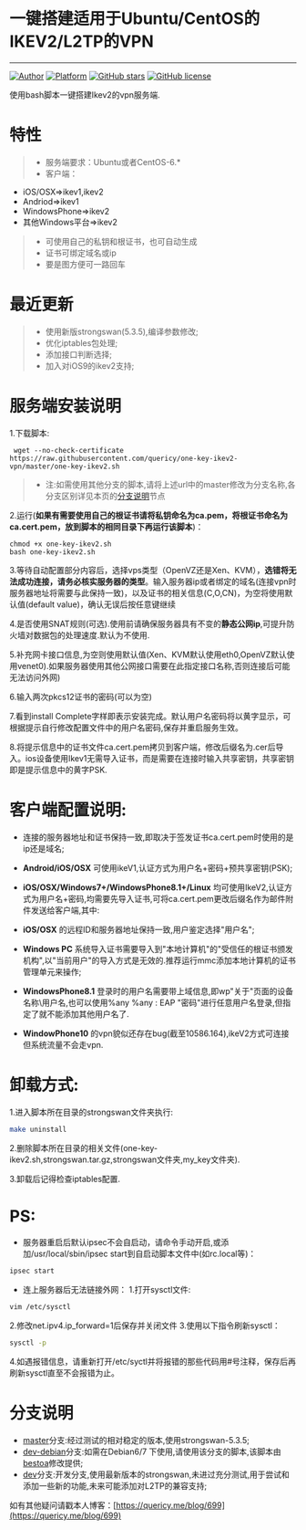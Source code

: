 # 一键搭建适用于Ubuntu/CentOS的IKEV2/L2TP的VPN

------
[![Author](https://img.shields.io/badge/author-%40quericy-blue.svg)](https://quericy.me)   [![Platform](https://img.shields.io/badge/Platform-%20Ubuntu%2CCentOS%20-green.svg)]()  [![GitHub stars](https://img.shields.io/github/stars/quericy/one-key-ikev2-vpn.svg)](https://github.com/quericy/one-key-ikev2-vpn/stargazers)  [![GitHub license](https://img.shields.io/badge/license-GPLv3-yellowgreen.svg)](https://raw.githubusercontent.com/quericy/one-key-ikev2-vpn/master/LICENSE)

使用bash脚本一键搭建Ikev2的vpn服务端.

特性
=============
> * 服务端要求：Ubuntu或者CentOS-6.*
> * 客户端：
 - iOS/OSX=>ikev1,ikev2
 - Andriod=>ikev1
 - WindowsPhone=>ikev2
 - 其他Windows平台=>ikev2
> * 可使用自己的私钥和根证书，也可自动生成
> * 证书可绑定域名或ip
> * 要是图方便可一路回车

最近更新
==========
> - 使用新版strongswan(5.3.5),编译参数修改;
> - 优化iptables包处理;
> - 添加接口判断选择;
> - 加入对iOS9的ikev2支持;

服务端安装说明
==========
1.下载脚本:
```shell
 wget --no-check-certificate https://raw.githubusercontent.com/quericy/one-key-ikev2-vpn/master/one-key-ikev2.sh
```
> * 注:如需使用其他分支的脚本,请将上述url中的master修改为分支名称,各分支区别详见本页的[分支说明](#分支说明)节点

2.运行(**如果有需要使用自己的根证书请将私钥命名为ca.pem，将根证书命名为ca.cert.pem，放到脚本的相同目录下再运行该脚本**)：
```shell
chmod +x one-key-ikev2.sh
bash one-key-ikev2.sh
```

3.等待自动配置部分内容后，选择vps类型（OpenVZ还是Xen、KVM），**选错将无法成功连接，请务必核实服务器的类型**。输入服务器ip或者绑定的域名(连接vpn时服务器地址将需要与此保持一致)，以及证书的相关信息(C,O,CN)，为空将使用默认值(default value)，确认无误后按任意键继续

4.是否使用SNAT规则(可选).使用前请确保服务器具有不变的**静态公网ip**,可提升防火墙对数据包的处理速度.默认为不使用.

5.补充网卡接口信息,为空则使用默认值(Xen、KVM默认使用eth0,OpenVZ默认使用venet0).如果服务器使用其他公网接口需要在此指定接口名称,否则连接后可能无法访问外网)

6.输入两次pkcs12证书的密码(可以为空)

7.看到install Complete字样即表示安装完成。默认用户名密码将以黄字显示，可根据提示自行修改配置文件中的用户名密码,保存并重启服务生效。

8.将提示信息中的证书文件ca.cert.pem拷贝到客户端，修改后缀名为.cer后导入。ios设备使用Ikev1无需导入证书，而是需要在连接时输入共享密钥，共享密钥即是提示信息中的黄字PSK.

客户端配置说明:
=====
* 连接的服务器地址和证书保持一致,即取决于签发证书ca.cert.pem时使用的是ip还是域名;
 
* **Android/iOS/OSX** 可使用ikeV1,认证方式为用户名+密码+预共享密钥(PSK);

* **iOS/OSX/Windows7+/WindowsPhone8.1+/Linux** 均可使用IkeV2,认证方式为用户名+密码,均需要先导入证书,可将ca.cert.pem更改后缀名作为邮件附件发送给客户端,其中:
 * **iOS/OSX** 的远程ID和服务器地址保持一致,用户鉴定选择"用户名";
 * **Windows PC** 系统导入证书需要导入到"本地计算机"的"受信任的根证书颁发机构",以"当前用户"的导入方式是无效的.推荐运行mmc添加本地计算机的证书管理单元来操作;
 * **WindowsPhone8.1** 登录时的用户名需要带上域信息,即wp"关于"页面的设备名称\用户名,也可以使用%any %any : EAP "密码"进行任意用户名登录,但指定了就不能添加其他用户名了.
 * **WindowPhone10** 的vpn貌似还存在bug(截至10586.164),ikeV2方式可连接但系统流量不会走vpn.

卸载方式:
===
1.进入脚本所在目录的strongswan文件夹执行:
```bash
make uninstall
```

2.删除脚本所在目录的相关文件(one-key-ikev2.sh,strongswan.tar.gz,strongswan文件夹,my_key文件夹).

3.卸载后记得检查iptables配置.

PS:
======
* 服务器重启后默认ipsec不会自启动，请命令手动开启,或添加/usr/local/sbin/ipsec start到自启动脚本文件中(如rc.local等)：
```bash
ipsec start
```

* 连上服务器后无法链接外网：
1.打开sysctl文件:
```bash
vim /etc/sysctl
```
2.修改net.ipv4.ip_forward=1后保存并关闭文件
3.使用以下指令刷新sysctl：
```bash
sysctl -p
```
4.如遇报错信息，请重新打开/etc/syctl并将报错的那些代码用#号注释，保存后再刷新sysctl直至不会报错为止。

分支说明
==========
* [master](https://github.com/quericy/one-key-ikev2-vpn/tree/master)分支:经过测试的相对稳定的版本,使用strongswan-5.3.5;
* [dev-debian](https://github.com/quericy/one-key-ikev2-vpn/tree/dev-debian)分支:如需在Debian6/7 下使用,请使用该分支的脚本,该脚本由[bestoa](https://github.com/bestoa)修改提供;
* [dev](https://github.com/quericy/one-key-ikev2-vpn/tree/dev)分支:开发分支,使用最新版本的strongswan,未进过充分测试,用于尝试和添加一些新的功能,未来可能添加对L2TP的兼容支持;

如有其他疑问请戳本人博客：[https://quericy.me/blog/699](https://quericy.me/blog/699)

